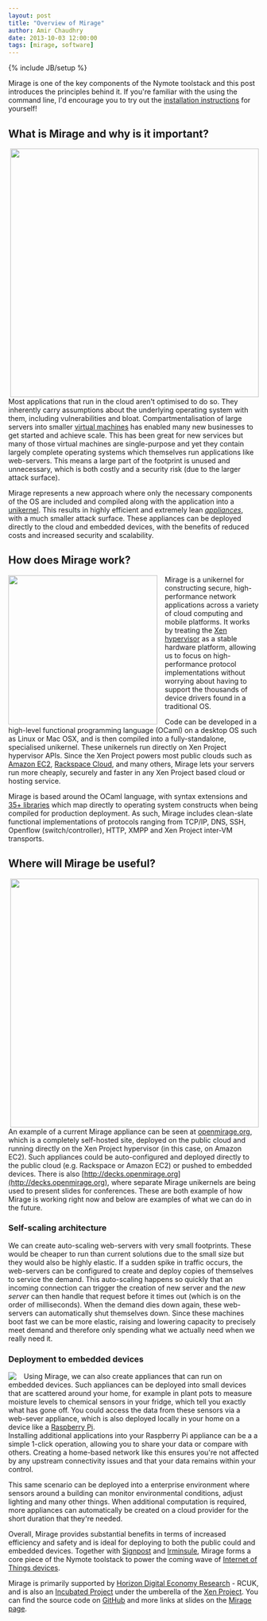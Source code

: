 ```yaml
---
layout: post
title: "Overview of Mirage"
author: Amir Chaudhry
date: 2013-10-03 12:00:00
tags: [mirage, software]
---
```

{% include JB/setup %}

Mirage is one of the key components of the Nymote toolstack and this post 
introduces the principles behind it. If you're familiar with the using the 
command line, I'd encourage you to try out the 
[installation instructions][mirage-install] for yourself!

## What is Mirage and why is it important? 

<a href="http://www.berndnaut.nl/images/NimbusNP3web.jpg"><img style="float:right; margin-left: 15px;" width="500" src="/images/nimbus-np3-smilde.jpg"></a>
Most applications that run in the cloud aren't optimised to do so.  They 
inherently carry assumptions about the underlying operating system with 
them, including vulnerabilities and bloat. 
Compartmentalisation of large servers into smaller [virtual machines][] has 
enabled many new businesses to get started and achieve scale.  This has been 
great for new services but many of those virtual machines are single-purpose 
and yet they contain largely complete operating systems which themselves run 
applications like web-servers.  This means a large part of the footprint is 
unused and unnecessary, which is both costly and a security risk (due to the 
larger attack surface).

Mirage represents a new approach where only the necessary components of the 
OS are included and compiled along with the application into a 
[unikernel][].
This results in highly efficient and extremely lean *[appliances][]*, with a 
much smaller attack surface.  These appliances can be deployed directly to 
the cloud and embedded devices, with the benefits of reduced costs and 
increased security and scalability.

## How does Mirage work?

<a href="http://www.xenproject.org/developers/teams/hypervisor.html"><img style="float:left; margin-right: 15px;" width="300" src="/images/Xen-Panda-Ecosystem-1-500px.png"></a>
Mirage is a unikernel for constructing secure, high-performance network 
applications across a variety of cloud computing and mobile platforms. It 
works by treating the [Xen hypervisor][Xen] as a stable hardware platform, allowing 
us to focus on high-performance protocol implementations without worrying 
about having to support the thousands of device drivers found in a 
traditional OS.

Code can be developed in a high-level functional programming language (OCaml)
on a desktop OS such as Linux or Mac OSX, and is then compiled into a 
fully-standalone, specialised unikernel. These unikernels run directly 
on Xen Project hypervisor APIs. Since the Xen Project powers most public 
clouds such as [Amazon EC2][], [Rackspace Cloud][], and many others, Mirage 
lets your servers run more cheaply, securely and faster in any Xen Project 
based cloud or hosting service.

Mirage is based around the OCaml language, with syntax extensions and 
[35+ libraries][mirage-repos] which map directly to operating system constructs when being 
compiled for production deployment. As such, Mirage includes clean-slate 
functional implementations of protocols ranging from TCP/IP, DNS, SSH, 
Openflow (switch/controller), HTTP, XMPP and Xen Project inter-VM transports.

<!--Some of the new applications we are building using Mirage include the 
next-generation Xen Cloud Platform (a widely deployed open-source Xen 
distribution), dubbed [Project Windsor][]. -->


## Where will Mirage be useful?

<a href="http://www.flickr.com/photos/radnezeoz/7343684238/"><img style="float:right; margin-left: 15px;" width="500" src="/images/cumulous-cruisin.jpg"></a>
An example of a current Mirage appliance can be seen at [openmirage.org][mirage-www], 
which is a completely self-hosted site, deployed on the public cloud and running directly on the Xen Project hypervisor (in this case, on 
Amazon EC2). Such appliances could be auto-configured and deployed directly 
to the public cloud (e.g. Rackspace or Amazon EC2) or pushed to embedded 
devices. There is also 
[http://decks.openmirage.org](http://decks.openmirage.org), where separate 
Mirage unikernels are being used to present slides for conferences.  These 
are both example of how Mirage is working right now and below are examples 
of what we can do in the future.

### Self-scaling architecture

We can create auto-scaling web-servers with very small footprints.  These 
would be cheaper to run than current solutions due to the small size but 
they would also be highly elastic.  If a sudden spike in traffic occurs, the 
web-servers can be configured to create and deploy copies of themselves to 
service the demand.  This auto-scaling happens so quickly that an incoming 
connection can trigger the creation of new server and the *new server* can 
then handle that request before it times out (which is on the order of 
milliseconds). When the demand dies down again, these web-servers can 
automatically shut themselves down. Since these machines boot fast we can be 
more elastic, raising and lowering capacity to precisely meet demand and 
therefore only spending what we actually need when we really need it.

### Deployment to embedded devices

<a href="http://www.flickr.com/photos/lukew/6171377827/"><img style="float:left; margin-right: 15px;" src="/images/device-love.jpg"></a>
Using Mirage, we can also create appliances that can run on embedded devices.
Such appliances can be deployed into small devices that are scattered 
around your home, for example in plant pots to measure moisture levels to chemical sensors 
in your fridge, which tell you exactly what has gone off.  You could access 
the data from these sensors via a web-sever appliance, which is also 
deployed locally in your home on a device like a [Raspberry Pi][RPi].  
Installing additional applications into your Raspberry Pi appliance can be a a simple 1-click operation, allowing you to share your data or compare with others.  Creating a home-based network like this ensures you're not affected by any upstream connectivity issues and that your data remains within your control.  

This same scenario can be deployed into a enterprise environment where sensors around a building can monitor environmental conditions, adjust lighting and many other things.  When additional computation is required, more appliances can automatically be created on a cloud provider for the short duration that they're needed.

Overall, Mirage provides substantial benefits in terms of increased 
efficiency and safety and is ideal for deploying to both the public could 
and embedded devices.  Together with [Signpost][] and [Irminsule][], Mirage 
forms a core piece of the Nymote toolstack to power the coming wave of 
[Internet of Things devices][iot-wiki].  

Mirage is primarily supported by [Horizon Digital Economy Research][horizon] - RCUK, and is also an 
[Incubated Project](http://www.xenproject.org/developers/teams/mirage-os.html) 
under the umberella of the [Xen Project](http://www.xenproject.org). 
You can find the source code on [GitHub][mirage-github] and more links at slides on the [Mirage page](/software/mirage).


[mirage-install]: http://openmirage.org/wiki/install
[unikernel]: /docs/2013-asplos-mirage.pdf
[virtual machines]: http://en.wikipedia.org/wiki/Virtual_machine
[appliances]: http://en.wikipedia.org/wiki/Virtual_appliance
[Amazon EC2]: http://aws.amazon.com/ec2/
[Rackspace Cloud]: http://www.rackspace.com/cloud/
[Xen]: http://www.xenproject.org/developers/teams/hypervisor.html
[mirage-repos]: https://github.com/mirage
[Project Windsor]: http://blogs.citrix.com/2012/05/17/introducing-windsor-a-new-xen-based-virtualization-architecture/
[mirage-www]: http://openmirage.org
[RPi]: http://www.raspberrypi.org
[Signpost]: /software/signpost
[Irminsule]: /software/irminsule
[iot-wiki]: http://en.wikipedia.org/wiki/Internet_of_Things
[horizon]: http://www.horizon.ac.uk
[mirage-github]: http://github.com/mirage
